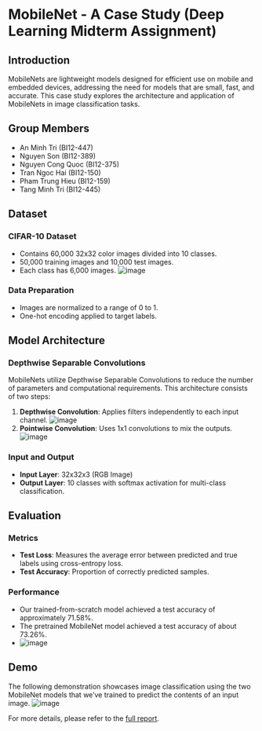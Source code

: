 # MobileNet - A Case Study (Deep Learning Midterm Assignment)

## Introduction
MobileNets are lightweight models designed for efficient use on mobile and embedded devices, addressing the need for models that are small, fast, and accurate. This case study explores the architecture and application of MobileNets in image classification tasks.

## Group Members
- An Minh Tri (BI12-447)
- Nguyen Son (BI12-389)
- Nguyen Cong Quoc (BI12-375)
- Tran Ngoc Hai (BI12-150)
- Pham Trung Hieu (BI12-159)
- Tang Minh Tri (BI12-445)

## Dataset
### CIFAR-10 Dataset
- Contains 60,000 32x32 color images divided into 10 classes.
- 50,000 training images and 10,000 test images.
- Each class has 6,000 images.
![image](https://github.com/user-attachments/assets/1e55e108-4104-43ac-8afe-8a46e3a6f5ea)

### Data Preparation
- Images are normalized to a range of 0 to 1.
- One-hot encoding applied to target labels.

## Model Architecture
### Depthwise Separable Convolutions
MobileNets utilize Depthwise Separable Convolutions to reduce the number of parameters and computational requirements. This architecture consists of two steps:
1. **Depthwise Convolution**: Applies filters independently to each input channel.
![image](https://github.com/user-attachments/assets/77673861-4640-4c18-a707-88eb04bcebf0)
2. **Pointwise Convolution**: Uses 1x1 convolutions to mix the outputs.
![image](https://github.com/user-attachments/assets/1835259e-9341-4b61-b22b-fc54dc50c4ac)


### Input and Output
- **Input Layer**: 32x32x3 (RGB Image)
- **Output Layer**: 10 classes with softmax activation for multi-class classification.

## Evaluation
### Metrics
- **Test Loss**: Measures the average error between predicted and true labels using cross-entropy loss.
- **Test Accuracy**: Proportion of correctly predicted samples.

### Performance
- Our trained-from-scratch model achieved a test accuracy of approximately 71.58%.
- The pretrained MobileNet model achieved a test accuracy of about 73.26%.
- ![image](https://github.com/user-attachments/assets/b884e501-38a8-4148-9410-148c4837100d)

## Demo
The following demonstration showcases image classification using the two MobileNet models that we’ve trained to predict the contents of an input image.
![image](https://github.com/user-attachments/assets/6ced6918-00fa-4a78-8058-29f9e921a468)

For more details, please refer to the [full report](https://github.com/Xernnn/MobileNet-Classification/blob/main/MobileNet_for_image_classification.pdf).
